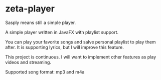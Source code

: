 # zeta-player
Sasply means still a simple player.

A simple player written in JavaFX with playlist support.

You can play your favorite songs and salve personal playlist to play them after. It is supporting lyrics, but I will improve this feature.

This project is continuous. I will want to implement other features as play videos and streaming.

Supported song format: mp3 and m4a
